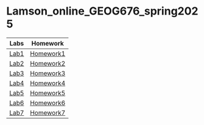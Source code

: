 # Lamson_online_GEOG676_spring2025

| Labs                    | Homework                              |
| ------------------------|:-------------------------------------:|
|[Lab1](Labs/Lab1/README.md)   | [Homework1](Homework/Week1/README.md) |
|[Lab2](Labs/Lab2/README.md)  | [Homework2](Homework/Week2/README.md) |
|[Lab3](Labs/Lab3/README.md)   | [Homework3](Homework/Week3/README.md) |
|[Lab4](Labs/Lab4/README.md)   | [Homework4](Homework/Week4/README.md) |
|[Lab5](Labs/Lab5/README.md)   | [Homework5](Homework/Week5/README.md) |
|[Lab6](Labs/Lab6/README.md)   | [Homework6](Homework/Week6/README.md) |
|[Lab7](Labs/Lab7/README.md)   | [Homework7](Homework/Week7/README.md) |

